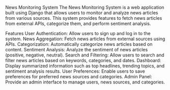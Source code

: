 News Monitoring System
The News Monitoring System is a web application built using Django that allows users to monitor and analyze news articles from various sources. This system provides features to fetch news articles from external APIs, categorize them, and perform sentiment analysis.

Features
User Authentication: Allow users to sign up and log in to the system.
News Aggregation: Fetch news articles from external sources using APIs.
Categorization: Automatically categorize news articles based on content.
Sentiment Analysis: Analyze the sentiment of news articles (positive, negative, neutral).
Search and Filtering: Allow users to search and filter news articles based on keywords, categories, and dates.
Dashboard: Display summarized information such as top headlines, trending topics, and sentiment analysis results.
User Preferences: Enable users to save preferences for preferred news sources and categories.
Admin Panel: Provide an admin interface to manage users, news sources, and categories.
